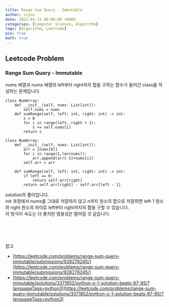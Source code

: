 ```yaml
---
title: Range Sum Query - Immutable
author: icyou
date: 2023-03-31 00:00:00 +0900
categories: [Computer Science, Algorithm]
tags: [Algorithm, Leetcode]
pin: true
math: true
---
```


## Leetcode Problem

### Range Sum Query - Immutable
nums 배열과 nums 배열의 left부터 right까지 합을 구하는 함수가 들어간 class를 작성하는 문제입니다.

```
class NumArray:
    def __init__(self, nums: List[int]):
        self.nums = nums
    def sumRange(self, left: int, right: int) -> int:
        s = 0
        for i in range(left, right + 1):
            s += self.nums[i]
        return s
```

```
class NumArray:
    def __init__(self, nums: List[int]):
        arr = [nums[0]]
        for i in range(1,len(nums)):
            arr.append(arr[-1]+nums[i])
        self.arr = arr

    def sumRange(self, left: int, right: int) -> int:
        if left == 0:
            return self.arr[right]
        return self.arr[right] - self.arr[left - 1]
```
solution의 풀이입니다.  
init 과정에서 nums를 그대로 저장하지 않고 n까지 원소의 합으로 저장하면 left-1 원소와 right 원소의 차이로 left부터 right까지의 합을 구할 수 있습니다.  
이 방식이 속도는 더 좋지만 범용성은 떨어질 것 같습니다.

<br/><br/><br/><br/>
참고 
- [https://leetcode.com/problems/range-sum-query-immutable/submissions/928276245/](https://leetcode.com/problems/range-sum-query-immutable/submissions/928276245/)
- [https://leetcode.com/problems/range-sum-query-immutable/solutions/3371852/python-o-1-solution-beats-97-85/?languageTags=python3](https://leetcode.com/problems/range-sum-query-immutable/solutions/3371852/python-o-1-solution-beats-97-85/?languageTags=python3)